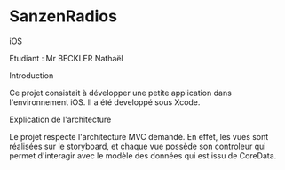 SanzenRadios
============

iOS

Etudiant : Mr BECKLER Nathaël

Introduction

Ce projet consistait à développer une petite application dans l'environnement iOS.
Il a été developpé sous Xcode.

Explication de l'architecture

Le projet respecte l'architecture MVC demandé.
En effet, les vues sont réalisées sur le storyboard, 
et chaque vue possède son controleur qui permet
d'interagir avec le modèle des données qui est issu de CoreData.

